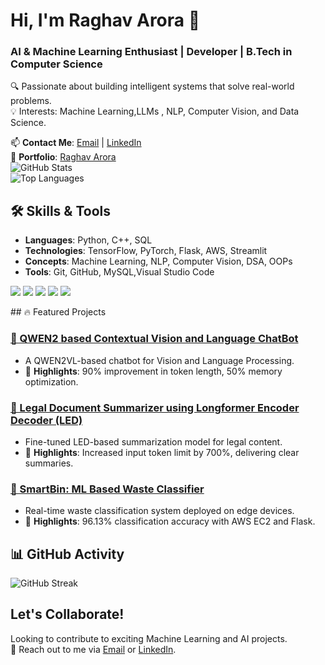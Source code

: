 # Hi, I'm Raghav Arora 👋
###  AI & Machine Learning Enthusiast | Developer |  B.Tech in Computer Science 

🔍 Passionate about building intelligent systems that solve real-world problems.  
💡 Interests: Machine Learning,LLMs , NLP, Computer Vision, and Data Science.  

📫 **Contact Me**: [Email](mailto:rkinger2004@gmail.com) | 
[LinkedIn](https://www.linkedin.com/in/raghavarora14)  
💼 **Portfolio**: [Raghav Arora](https://raghav-arora-portfolio.vercel.app/)  
![GitHub Stats](https://github-readme-stats.vercel.app/api?username=RaghavArora14&show_icons=true&theme=dark)
<br>
![Top Languages](https://github-readme-stats.vercel.app/api/top-langs/?username=RaghavArora14&show_icons=true&theme=dark)

## 🛠️ Skills & Tools
- **Languages**: Python, C++, SQL  
- **Technologies**: TensorFlow, PyTorch, Flask, AWS, Streamlit  
- **Concepts**: Machine Learning, NLP, Computer Vision, DSA, OOPs  
- **Tools**: Git, GitHub, MySQL,Visual Studio Code

<p align="left">
  <img src="https://img.shields.io/badge/Python-3776AB?style=for-the-badge&logo=python&logoColor=white" />
  <img src="https://img.shields.io/badge/TensorFlow-FF6F00?style=for-the-badge&logo=tensorflow&logoColor=white" />
  <img src="https://img.shields.io/badge/PyTorch-EE4C2C?style=for-the-badge&logo=pytorch&logoColor=white" />
  <img src="https://img.shields.io/badge/Flask-000000?style=for-the-badge&logo=flask&logoColor=white" />
  <img src="https://img.shields.io/badge/SQL-4479A1?style=for-the-badge&logo=MySQL&logoColor=white" />
</p>
## 🔥 Featured Projects

### [🔗 QWEN2 based Contextual Vision and Language ChatBot](https://github.com/RaghavArora14/Conversational-Image-Based-ChatBot-SIH-)
- A QWEN2VL-based chatbot for Vision and Language Processing.
- 🚀 **Highlights**: 90% improvement in token length, 50% memory optimization.  

### [🔗 Legal Document Summarizer using Longformer Encoder Decoder (LED)](https://github.com/projects506/Legal-Document-Summarizer-Using-LED)
- Fine-tuned LED-based summarization model for legal content.
- 🚀 **Highlights**: Increased input token limit by 700%, delivering clear summaries.

### [🔗 SmartBin: ML Based Waste Classifier](https://github.com/projects506/SmartBin-ML-Based-Waste-Classifier)
- Real-time waste classification system deployed on edge devices.
- 🚀 **Highlights**: 96.13% classification accuracy with AWS EC2 and Flask.
## 📊 GitHub Activity
<!-- Dynamic widgets -->
![GitHub Streak](https://github-readme-streak-stats.herokuapp.com/?user=RaghavArora14&theme=radical)

##  Let's Collaborate!
Looking to contribute to exciting Machine Learning and AI projects.  
💬 Reach out to me via [Email](mailto:rkinger2004@gmail.com) or [LinkedIn](https://www.linkedin.com/in/raghavarora14/).


